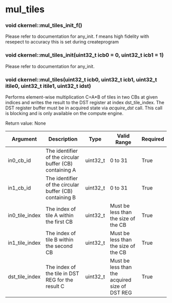 # mul_tiles

### void ckernel::mul_tiles_init_f()

Please refer to documentation for any_init. f means high fidelity with resepect to accuracy this is set during createprogram 

### void ckernel::mul_tiles_init(uint32_t icb0 = 0, uint32_t icb1 = 1)

Please refer to documentation for any_init. 

### void ckernel::mul_tiles(uint32_t icb0, uint32_t icb1, uint32_t itile0, uint32_t itile1, uint32_t idst)

Performs element-wise multiplication C=A\*B of tiles in two CBs at given indices and writes the result to the DST register at index dst_tile_index. The DST register buffer must be in acquired state via *acquire_dst* call. This call is blocking and is only available on the compute engine.

Return value: None

| Argument       | Description                                             | Type      | Valid Range                                    | Required       |
|----------------|---------------------------------------------------------|-----------|------------------------------------------------|----------------|
| in0_cb_id      | The identifier of the circular buffer (CB) containing A | uint32_t  | 0 to 31                                        | True           |
| in1_cb_id      | The identifier of the circular buffer (CB) containing B | uint32_t  | 0 to 31                                        | True           |
| in0_tile_index | The index of tile A within the first CB                 | uint32_t  | Must be less than the size of the CB           | True           |
| in1_tile_index | The index of tile B within the second CB                | uint32_t  | Must be less than the size of the CB           | True           |
| dst_tile_index | The index of the tile in DST REG for the result C       | uint32_t  | Must be less than the acquired size of DST REG | True           |
